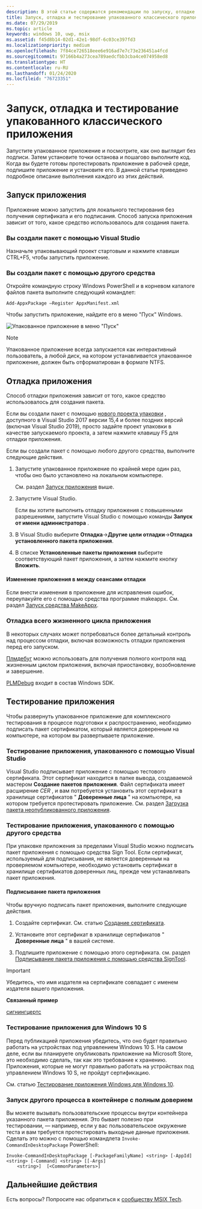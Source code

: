 ```yaml
---
description: В этой статье содержатся рекомендации по запуску, отладке и тестированию упакованного настольного приложения, чтобы подготовить его к развертыванию.
title: Запуск, отладка и тестирование упакованного классического приложения (мост для классических приложений)
ms.date: 07/29/2019
ms.topic: article
keywords: windows 10, uwp, msix
ms.assetid: f45d8b14-02d1-42e1-98df-6c03ce397fd3
ms.localizationpriority: medium
ms.openlocfilehash: 7f84ce726518eee6e916ad7e7c73e236451a4fcd
ms.sourcegitcommit: 97166b4a273cea789aedcfbb3cba4ce074958ed8
ms.translationtype: HT
ms.contentlocale: ru-RU
ms.lasthandoff: 01/24/2020
ms.locfileid: "76723351"
---
```

# <a name="run-debug-and-test-a-packaged-desktop-application"></a>Запуск, отладка и тестирование упакованного классического приложения

Запустите упакованное приложение и посмотрите, как оно выглядит без подписи. Затем установите точки останова и пошагово выполните код. Когда вы будете готовы протестировать приложение в рабочей среде, подпишите приложение и установите его. В данной статье приведено подробное описание выполнения каждого из этих действий.

<a id="run-app" />

## <a name="run-your-application"></a>Запуск приложения

Приложение можно запустить для локального тестирования без получения сертификата и его подписания. Способ запуска приложения зависит от того, какое средство использовалось для создания пакета.

### <a name="you-created-the-package-by-using-visual-studio"></a>Вы создали пакет с помощью Visual Studio

Назначьте упаковывающий проект стартовым и нажмите клавиши CTRL+F5, чтобы запустить приложение.

### <a name="you-created-the-package-using-a-different-tool"></a>Вы создали пакет с помощью другого средства

Откройте командную строку Windows PowerShell и в корневом каталоге файлов пакета выполните следующий командлет:

```
Add-AppxPackage –Register AppxManifest.xml
```
Чтобы запустить приложение, найдите его в меню "Пуск" Windows.

![Упакованное приложение в меню "Пуск"](images/converted-app-installed.png)

> [!NOTE]
> Упакованное приложение всегда запускается как интерактивный пользователь, а любой диск, на котором устанавливается упакованное приложение, должен быть отформатирован в формате NTFS.

## <a name="debug-your-app"></a>Отладка приложения

Способ отладки приложения зависит от того, какое средство использовалось для создания пакета.

Если вы создали пакет с помощью [нового проекта упаковки](desktop-to-uwp-packaging-dot-net.md#new-packaging-project) , доступного в Visual Studio 2017 версии 15,4 и более поздних версий (включая Visual Studio 2019), просто задайте проект упаковки в качестве запускаемого проекта, а затем нажмите клавишу F5 для отладки приложения.

Если вы создали пакет с помощью любого другого средства, выполните следующие действия.

1. Запустите упакованное приложение по крайней мере один раз, чтобы оно было установлено на локальном компьютере.

   См. раздел [Запуск приложения](#run-app) выше.

2. Запустите Visual Studio.

   Если вы хотите выполнить отладку приложения с повышенными разрешениями, запустите Visual Studio с помощью команды **Запуск от имени администратора** .

3. В Visual Studio выберите **Отладка**->**Другие цели отладки**->**Отладка установленного пакета приложения**.

4. В списке **Установленные пакеты приложения** выберите соответствующий пакет приложения, а затем нажмите кнопку **Вложить**.

#### <a name="modify-your-application-in-between-debug-sessions"></a>Изменение приложения в между сеансами отладки

Если внести изменения в приложение для исправления ошибок, переупакуйте его с помощью средства программе makeappx. См. раздел [Запуск средства MakeAppx](desktop-to-uwp-manual-conversion.md#make-appx).

### <a name="debug-the-entire-application-lifecycle"></a>Отладка всего жизненного цикла приложения

В некоторых случаях может потребоваться более детальный контроль над процессом отладки, включая возможность отладки приложения перед его запуском.

[Плмдебуг](https://msdn.microsoft.com/library/windows/hardware/jj680085(v=vs.85).aspx) можно использовать для получения полного контроля над жизненным циклом приложения, включая приостановку, возобновление и завершение.

[PLMDebug](https://msdn.microsoft.com/library/windows/hardware/jj680085(v=vs.85).aspx) входит в состав Windows SDK.

## <a name="test-your-app"></a>Тестирование приложения

Чтобы развернуть упакованное приложение для комплексного тестирования в процессе подготовки к распространению, необходимо подписать пакет сертификатом, который является доверенным на компьютере, на котором вы развертываете приложение.

### <a name="test-an-application-that-you-packaged-by-using-visual-studio"></a>Тестирование приложения, упакованного с помощью Visual Studio

Visual Studio подписывает приложение с помощью тестового сертификата. Этот сертификат находится в папке вывода, создаваемой мастером **Создание пакетов приложения**. Файл сертификата имеет расширение *CER* , и вам потребуется установить этот сертификат в хранилище сертификатов " **Доверенные лица** " на компьютере, на котором требуется протестировать приложение. См. раздел [Загрузка пакета неопубликованного приложения](../package/packaging-uwp-apps.md#sideload-your-app-package).

### <a name="test-an-application-that-you-packaged-using-a-different-tool"></a>Тестирование приложения, упакованного с помощью другого средства

При упаковке приложения за пределами Visual Studio можно подписать пакет приложения с помощью средства Sign Tool. Если сертификат, используемый для подписывания, не является доверенным на проверяемом компьютере, необходимо установить сертификат в хранилище сертификатов доверенных лиц, прежде чем устанавливать пакет приложения. 

#### <a name="sign-your-application-package"></a>Подписывание пакета приложения

Чтобы вручную подписать пакет приложения, выполните следующие действия.

1. Создайте сертификат. См. статью [Создание сертификата](../package/create-certificate-package-signing.md).

2. Установите этот сертификат в хранилище сертификатов " **Доверенные лица** " в вашей системе.

3. Подпишите приложение с помощью этого сертификата. см. раздел [Подписывание пакета приложения с помощью средства SignTool](../package/sign-app-package-using-signtool.md).

  > [!IMPORTANT]
  > Убедитесь, что имя издателя на сертификате совпадает с именем издателя вашего приложения.

**Связанный пример**

[сигнингцертс](https://github.com/Microsoft/DesktopBridgeToUWP-Samples/tree/master/Samples/SigningCerts)


### <a name="test-your-application-for-windows-10-s"></a>Тестирование приложения для Windows 10 S

Перед публикацией приложения убедитесь, что оно будет правильно работать на устройствах под управлением Windows 10 S. На самом деле, если вы планируете опубликовать приложение на Microsoft Store, это необходимо сделать, так как это требование к хранению. Приложения, которые не могут правильно работать на устройствах под управлением Windows 10 S, не пройдут сертификацию.

См. статью [Тестирование приложения Windows для Windows 10](desktop-to-uwp-test-windows-s.md).

### <a name="run-another-process-inside-the-full-trust-container"></a>Запуск другого процесса в контейнере с полным доверием

Вы можете вызывать пользовательские процессы внутри контейнера указанного пакета приложения. Это бывает полезно при тестировании, — например, если у вас пользовательское окружение теста и вам требуется протестировать выходные данные приложения. Сделать это можно с помощью командлета ```Invoke-CommandInDesktopPackage``` PowerShell:

```CMD
Invoke-CommandInDesktopPackage [-PackageFamilyName] <string> [-AppId] <string> [-Command] <string> [[-Args]
    <string>]  [<CommonParameters>]
```

## <a name="next-steps"></a>Дальнейшие действия

Есть вопросы? Попросите нас обратиться к [сообществу MSIX Tech](https://techcommunity.microsoft.com/t5/msix/ct-p/MSIX).
